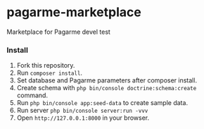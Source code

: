 # pagarme-marketplace
Marketplace for Pagarme devel test


### Install

1. Fork this repository.
2. Run `composer install`.
3. Set database and Pagarme parameters after composer install.
4. Create schema with `php bin/console doctrine:schema:create` command.
5. Run `php bin/console app:seed-data` to create sample data.
6. Run server `php bin/console server:run -vvv`
7. Open `http://127.0.0.1:8000` in your browser.